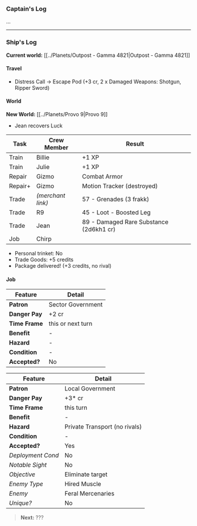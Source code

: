 ### Captain's Log

...

---

### Ship's Log

**Current world:** [[../Planets/Outpost - Gamma 4821|Outpost - Gamma 4821]]
#### Travel

+ Distress Call -> Escape Pod (+3 cr, 2 x Damaged Weapons: Shotgun, Ripper Sword)
#### World

**New World:** [[../Planets/Provo 9|Provo 9]]

+ Jean recovers Luck

| Task    | Crew Member       | Result                                  |
| ------- | ----------------- | --------------------------------------- |
| Train   | Billie            | +1 XP                                   |
| Train   | Julie             | +1 XP                                   |
| Repair  | Gizmo             | Combat Armor                            |
| Repair+ | Gizmo             | Motion Tracker (destroyed)              |
| Trade   | *(merchant link)* | 57 - Grenades (3 frakk)                 |
| Trade   | R9                | 45 - Loot - Boosted Leg                 |
| Trade   | Jean              | 89 - Damaged Rare Substance (2d6kh1 cr) |
| Job     | Chirp             |                                         |
+ Personal trinket: No
+ Trade Goods: +5 credits
+ Package delivered! (+3 credits, no rival)

#### Job

| Feature        | Detail            |
| -------------- | ----------------- |
| **Patron**     | Sector Government |
| **Danger Pay** | +2 cr             |
| **Time Frame** | this or next turn |
| **Benefit**    | -                 |
| **Hazard**     | -                 |
| **Condition**  | -                 |
| **Accepted?**  | No                |

| Feature           | Detail                        |
| ----------------- | ----------------------------- |
| **Patron**        | Local Government              |
| **Danger Pay**    | +3* cr                        |
| **Time Frame**    | this turn                     |
| **Benefit**       | -                             |
| **Hazard**        | Private Transport (no rivals) |
| **Condition**     | -                             |
| **Accepted?**     | Yes                           |
| *Deployment Cond* | No                            |
| *Notable Sight*   | No                            |
| *Objective*       | Eliminate target              |
| *Enemy Type*      | Hired Muscle                  |
| *Enemy*           | Feral Mercenaries             |
| *Unique?*         | No                            |

> **Next:** ???
